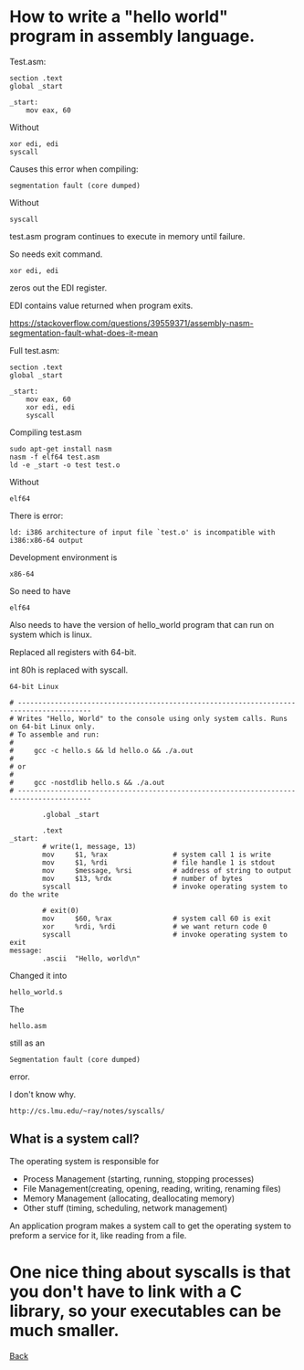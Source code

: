 # How to write a "hello world" program in assembly language.

Test.asm:

	section .text
	global _start

	_start:
	    mov eax, 60

Without 

	xor edi, edi
	syscall

Causes this error when compiling:

	segmentation fault (core dumped)

Without 

	syscall

test.asm program continues to execute in memory until failure. 

So needs exit command.

	xor edi, edi

zeros out the EDI register.

EDI contains value returned when program exits.

https://stackoverflow.com/questions/39559371/assembly-nasm-segmentation-fault-what-does-it-mean

Full test.asm:

	section .text
	global _start

	_start:
	    mov eax, 60
	    xor edi, edi
	    syscall

Compiling test.asm

	sudo apt-get install nasm
	nasm -f elf64 test.asm
	ld -e _start -o test test.o

Without

	elf64

There is error:

	ld: i386 architecture of input file `test.o' is incompatible with i386:x86-64 output

Development environment is 

	x86-64

So need to have

	elf64

Also needs to have the version of hello_world program that can run on system which is linux.

Replaced all registers with 64-bit.

int 80h is replaced with syscall.


	64-bit Linux

	# ----------------------------------------------------------------------------------------
	# Writes "Hello, World" to the console using only system calls. Runs on 64-bit Linux only.
	# To assemble and run:
	#
	#     gcc -c hello.s && ld hello.o && ./a.out
	#
	# or
	#
	#     gcc -nostdlib hello.s && ./a.out
	# ----------------------------------------------------------------------------------------

	        .global _start

	        .text
	_start:
	        # write(1, message, 13)
	        mov     $1, %rax                # system call 1 is write
	        mov     $1, %rdi                # file handle 1 is stdout
	        mov     $message, %rsi          # address of string to output
	        mov     $13, %rdx               # number of bytes
	        syscall                         # invoke operating system to do the write

	        # exit(0)
	        mov     $60, %rax               # system call 60 is exit
	        xor     %rdi, %rdi              # we want return code 0
	        syscall                         # invoke operating system to exit
	message:
	        .ascii  "Hello, world\n"

Changed it into 

	hello_world.s

The

	hello.asm

still as an 

	Segmentation fault (core dumped)

error.

I don't know why.

	http://cs.lmu.edu/~ray/notes/syscalls/

## What is a system call?

The operating system is responsible for

- Process Management (starting, running, stopping processes)
- File Management(creating, opening, reading, writing, renaming files)
- Memory Management (allocating, deallocating memory)
- Other stuff (timing, scheduling, network management)

An application program makes a system call to get the operating system to preform a service for it, like reading from a file.

# One nice thing about syscalls is that you don't have to link with a C library, so your executables can be much smaller.

[Back](https://jaemnkm.github.io/docs_redirect)